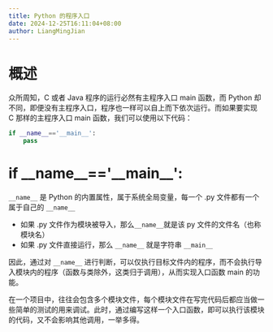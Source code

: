 ```yaml
---
title: Python 的程序入口
date: 2024-12-25T16:11:04+08:00
author: LiangMingJian
---
```


# 概述

众所周知，C 或者 Java 程序的运行必然有主程序入口 main 函数，而 Python 却不同，即便没有主程序入口，程序也一样可以自上而下依次运行。而如果要实现 C 那样的主程序入口 main 函数，我们可以使用以下代码：

```python
if __name__=='__main__':
    pass
```

# if \_\_name\_\_\=\='\_\_main\_\_':

`__name__` 是 Python 的内置属性，属于系统全局变量，每一个 .py 文件都有一个属于自己的 `__name__`

- 如果 .py 文件作为模块被导入，那么`__name__`就是该 py 文件的文件名（也称模块名）
- 如果 .py 文件直接运行，那么 `__name__` 就是字符串  `__main__`

因此，通过对 `__name__` 进行判断，可以仅执行目标文件内的程序，而不会执行导入模块内的程序（函数与类除外，这类归于调用），从而实现入口函数 main 的功能。

在一个项目中，往往会包含多个模块文件，每个模块文件在写完代码后都应当做一些简单的测试的用来调试。此时，通过编写这样一个入口函数，即可以执行该模块的代码，又不会影响其他调用，一举多得。
